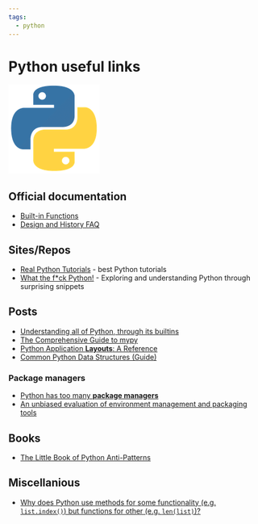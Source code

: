 ```yaml
---
tags:
  - python
---
```


# Python useful links

<div class="note inline end"> <p><img alt="logo.png" src="index/python-logo.png"></p> </div>

## Official documentation

- [Built-in Functions](https://docs.python.org/3/library/functions.html)
- [Design and History FAQ](https://docs.python.org/3/faq/design.html)

## Sites/Repos

- [Real Python Tutorials](https://realpython.com) - best Python tutorials
- [What the f*ck Python!](https://github.com/satwikkansal/wtfpython) - Exploring and understanding Python through surprising snippets

## Posts

- [Understanding all of Python, through its builtins](https://tushar.lol/post/builtins/)
- [The Comprehensive Guide to mypy](https://tushar.lol/post/mypy-guide/)
- [Python Application **Layouts**: A Reference](https://realpython.com/python-application-layouts/)
- [Common Python Data Structures (Guide)](https://realpython.com/python-data-structures/)

### Package managers
- [Python has too many **package managers**](https://dublog.net/blog/so-many-python-package-managers/)
- [An unbiased evaluation of environment management and packaging tools](https://alpopkes.com/posts/python/packaging_tools/)

## Books

- [The Little Book of Python Anti-Patterns](https://docs.quantifiedcode.com/python-anti-patterns/)

## Miscellanious

- [Why does Python use methods for some functionality (e.g. `list.index()`) but functions for other (e.g. `len(list)`)?](https://docs.python.org/3/faq/design.html#why-does-python-use-methods-for-some-functionality-e-g-list-index-but-functions-for-other-e-g-len-list)
